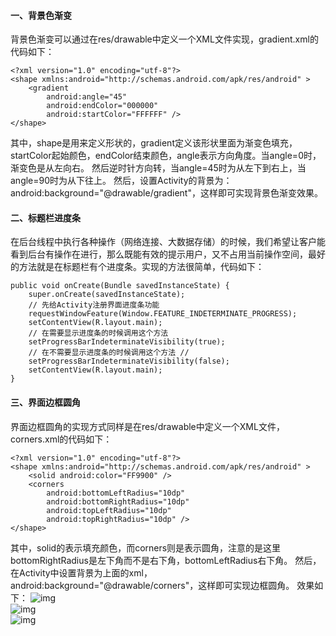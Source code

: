 #### 一、背景色渐变
背景色渐变可以通过在res/drawable中定义一个XML文件实现，gradient.xml的代码如下：
```  
<?xml version="1.0" encoding="utf-8"?>
<shape xmlns:android="http://schemas.android.com/apk/res/android" >
    <gradient
        android:angle="45"
        android:endColor="000000"
        android:startColor="FFFFFF" />
</shape>
```
其中，shape是用来定义形状的，gradient定义该形状里面为渐变色填充，startColor起始颜色，endColor结束颜色，angle表示方向角度。当angle=0时，渐变色是从左向右。 然后逆时针方向转，当angle=45时为从左下到右上，当angle=90时为从下往上。
然后，设置Activity的背景为：android:background="@drawable/gradient"，这样即可实现背景色渐变效果。
#### 二、标题栏进度条
在后台线程中执行各种操作（网络连接、大数据存储）的时候，我们希望让客户能看到后台有操作在进行，那么既能有效的提示用户，又不占用当前操作空间，最好的方法就是在标题栏有个进度条。实现的方法很简单，代码如下：
```  
public void onCreate(Bundle savedInstanceState) {
	super.onCreate(savedInstanceState);
	// 先给Activity注册界面进度条功能
	requestWindowFeature(Window.FEATURE_INDETERMINATE_PROGRESS);
	setContentView(R.layout.main);
	// 在需要显示进度条的时候调用这个方法
	setProgressBarIndeterminateVisibility(true);
	// 在不需要显示进度条的时候调用这个方法 //
	setProgressBarIndeterminateVisibility(false);
	setContentView(R.layout.main);
}
```
#### 三、界面边框圆角
界面边框圆角的实现方式同样是在res/drawable中定义一个XML文件，corners.xml的代码如下：
```  
<?xml version="1.0" encoding="utf-8"?>
<shape xmlns:android="http://schemas.android.com/apk/res/android" >
    <solid android:color="FF9900" />
    <corners
        android:bottomLeftRadius="10dp"
        android:bottomRightRadius="10dp"
        android:topLeftRadius="10dp"
        android:topRightRadius="10dp" />
</shape>
```
其中，solid的表示填充颜色，而corners则是表示圆角，注意的是这里bottomRightRadius是左下角而不是右下角，bottomLeftRadius右下角。
然后，在Activity中设置背景为上面的xml，android:background="@drawable/corners"，这样即可实现边框圆角。
效果如下：
![img](P)  
![img](P)  
![img](P)  